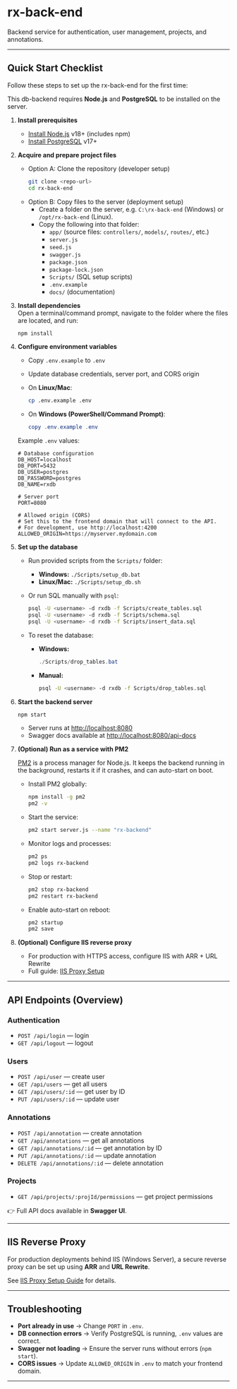 # rx-back-end  

Backend service for authentication, user management, projects, and annotations.  

---

## Quick Start Checklist

Follow these steps to set up the rx-back-end for the first time:

This db-backend requires **Node.js** and **PostgreSQL** to be installed on the server.

1. **Install prerequisites**
   - [Install Node.js](https://nodejs.org/) v18+ (includes npm)  
   - [Install PostgreSQL](https://www.postgresql.org/download/) v17+  

2. **Acquire and prepare project files**
   - Option A: Clone the repository (developer setup)  
     ```bash
     git clone <repo-url>
     cd rx-back-end
     ```  
   - Option B: Copy files to the server (deployment setup)  
     - Create a folder on the server, e.g. `C:\rx-back-end` (Windows) or `/opt/rx-back-end` (Linux).  
     - Copy the following into that folder:  
       - `app/` (source files: `controllers/`, `models/`, `routes/`, etc.)  
       - `server.js`  
       - `seed.js`  
       - `swagger.js`  
       - `package.json`  
       - `package-lock.json`  
       - `Scripts/` (SQL setup scripts)  
       - `.env.example`  
       - `docs/` (documentation)  

3. **Install dependencies**  
   Open a terminal/command prompt, navigate to the folder where the files are located, and run:  
   ```bash
   npm install
   ```

4. **Configure environment variables**
   - Copy `.env.example` to `.env`  
   - Update database credentials, server port, and CORS origin  

   - On **Linux/Mac**:
     ```bash
     cp .env.example .env
     ```
   - On **Windows (PowerShell/Command Prompt)**:
     ```powershell
     copy .env.example .env
     ```

   Example `.env` values:
   ```env
   # Database configuration
   DB_HOST=localhost
   DB_PORT=5432
   DB_USER=postgres
   DB_PASSWORD=postgres
   DB_NAME=rxdb

   # Server port
   PORT=8080

   # Allowed origin (CORS)
   # Set this to the frontend domain that will connect to the API.
   # For development, use http://localhost:4200
   ALLOWED_ORIGIN=https://myserver.mydomain.com
   
   ```

5. **Set up the database**
   - Run provided scripts from the `Scripts/` folder:  
     - **Windows:** `./Scripts/setup_db.bat`  
     - **Linux/Mac:** `./Scripts/setup_db.sh`  
   - Or run SQL manually with `psql`:  
     ```bash
     psql -U <username> -d rxdb -f Scripts/create_tables.sql
     psql -U <username> -d rxdb -f Scripts/schema.sql
     psql -U <username> -d rxdb -f Scripts/insert_data.sql
     ```

   - To reset the database:  
     - **Windows:**  
       ```powershell
       ./Scripts/drop_tables.bat
       ```  
     - **Manual:**  
       ```bash
       psql -U <username> -d rxdb -f Scripts/drop_tables.sql
       ```

6. **Start the backend server**
   ```bash
   npm start
   ```
   - Server runs at [http://localhost:8080](http://localhost:8080)  
   - Swagger docs available at [http://localhost:8080/api-docs](http://localhost:8080/api-docs)  

7. **(Optional) Run as a service with PM2**

   [PM2](https://pm2.keymetrics.io/) is a process manager for Node.js. It keeps the backend running in the background, restarts it if it crashes, and can auto-start on boot.  

   - Install PM2 globally:
     ```bash
     npm install -g pm2
     pm2 -v
     ```
   - Start the service:
     ```bash
     pm2 start server.js --name "rx-backend"
     ```
   - Monitor logs and processes:
     ```bash
     pm2 ps
     pm2 logs rx-backend
     ```
   - Stop or restart:
     ```bash
     pm2 stop rx-backend
     pm2 restart rx-backend
     ```
   - Enable auto-start on reboot:
     ```bash
     pm2 startup
     pm2 save
     ```

8. **(Optional) Configure IIS reverse proxy**
   - For production with HTTPS access, configure IIS with ARR + URL Rewrite  
   - Full guide: [IIS Proxy Setup](./docs/iis-proxy-setup.md)

---

## API Endpoints (Overview)

### Authentication  
- `POST /api/login` — login  
- `GET /api/logout` — logout  

### Users  
- `POST /api/user` — create user  
- `GET /api/users` — get all users  
- `GET /api/users/:id` — get user by ID  
- `PUT /api/users/:id` — update user  

### Annotations  
- `POST /api/annotation` — create annotation  
- `GET /api/annotations` — get all annotations  
- `GET /api/annotations/:id` — get annotation by ID  
- `PUT /api/annotations/:id` — update annotation  
- `DELETE /api/annotations/:id` — delete annotation  

### Projects  
- `GET /api/projects/:projId/permissions` — get project permissions  

👉 Full API docs available in **Swagger UI**.  

---

## IIS Reverse Proxy  

For production deployments behind IIS (Windows Server), a secure reverse proxy can be set up using **ARR** and **URL Rewrite**.  

See [IIS Proxy Setup Guide](./docs/iis-proxy-setup.md) for details.  

---

## Troubleshooting  

- **Port already in use** → Change `PORT` in `.env`.  
- **DB connection errors** → Verify PostgreSQL is running, `.env` values are correct.  
- **Swagger not loading** → Ensure the server runs without errors (`npm start`).  
- **CORS issues** → Update `ALLOWED_ORIGIN` in `.env` to match your frontend domain.  

---
